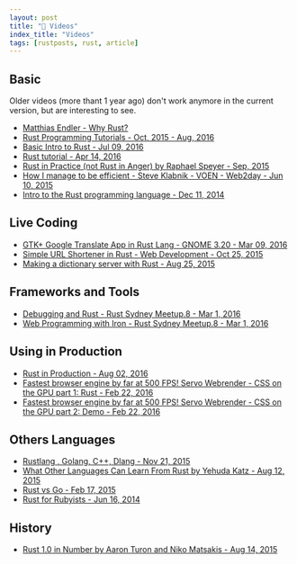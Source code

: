 ```yaml
---
layout: post
title: "📜 Videos"
index_title: "Videos"
tags: [rustposts, rust, article]
---
```


## Basic

Older videos (more thant 1 year ago) don't work anymore in the current version, but are interesting to see.

- [Matthias Endler - Why Rust?](https://www.youtube.com/watch?v=imtejBNbm0o&ab_channel=Codemotion)
- [Rust Programming Tutorials - Oct, 2015 - Aug, 2016](https://www.youtube.com/playlist?list=PL0Fqs05rod8D80WKBCeT326CT8vcAm_N9)
- [Basic Intro to Rust - Jul 09, 2016](https://www.youtube.com/watch?v=jiJSnYP5EuU&ab_channel=RegisBoudinot)
- [Rust tutorial - Apr 14, 2016](https://www.youtube.com/watch?v=U1EFgCNLDB8&ab_channel=DerekBanas)
- [Rust in Practice (not Rust in Anger) by Raphael Speyer - Sep, 2015](https://www.youtube.com/watch?v=UIJ1CLtcKG4&ab_channel=FP-Syd)
- [How I manage to be efficient - Steve Klabnik - VOEN - Web2day - Jun 10, 2015](https://www.youtube.com/watch?v=CSYilkhDHzw&ab_channel=Web2day)
- [Intro to the Rust programming language - Dec 11, 2014](https://www.youtube.com/watch?v=agzf6ftEsLU&ab_channel=Code&SupplyCo)

## Live Coding

- [GTK+ Google Translate App in Rust Lang - GNOME 3.20 - Mar 09, 2016](https://www.youtube.com/watch?v=Yu2p9-n4aaA&ab_channel=WOGUE)
- [Simple URL Shortener in Rust - Web Development - Oct 25, 2015](https://www.youtube.com/watch?v=Ae44aZAac3w&ab_channel=G%C3%B6kberkYalt%C4%B1rakl%C4%B1)
- [Making a dictionary server with Rust - Aug 25, 2015](https://www.youtube.com/watch?v=DeSfIj5TTPI&ab_channel=G%C3%B6kberkYalt%C4%B1rakl%C4%B1)

## Frameworks and Tools

- [Debugging and Rust - Rust Sydney Meetup.8 - Mar 1, 2016](https://www.youtube.com/watch?v=ves_y06MCww&ab_channel=CasparKrieger(youtube))
- [Web Programming with Iron - Rust Sydney Meetup.8 - Mar 1, 2016](https://www.youtube.com/watch?v=Sr5QcYyGrCo&ab_channel=CasparKrieger(youtube))

## Using in Production

- [Rust in Production - Aug 02, 2016](https://www.infoq.com/presentations/rust-production)
- [Fastest browser engine by far at 500 FPS! Servo Webrender - CSS on the GPU part 1: Rust - Feb 22, 2016](https://www.youtube.com/watch?v=BTURkjYJ_uk&ab_channel=KyvaGo)
- [Fastest browser engine by far at 500 FPS! Servo Webrender - CSS on the GPU part 2: Demo - Feb 22, 2016](https://www.youtube.com/watch?v=erfnCaeLxSI&ab_channel=KyvaGo)

## Others Languages

- [Rustlang , Golang, C++, Dlang - Nov 21, 2015](https://www.youtube.com/watch?v=ynQoaajojIs&ab_channel=GolangVids)
- [What Other Languages Can Learn From Rust by Yehuda Katz - Aug 12, 2015](https://www.youtube.com/watch?v=uCaYkUmdtPw&ab_channel=CodeGenius)
- [Rust vs Go - Feb 17, 2015](https://www.youtube.com/watch?v=WVZ7yMvxImo&ab_channel=SebastianThiel)
- [Rust for Rubyists - Jun 16, 2014](https://www.youtube.com/watch?v=Q5MLIY1oa1s&ab_channel=SvitlaSystemsOfficial)

## History

- [Rust 1.0 in Number by Aaron Turon and Niko Matsakis - Aug 14, 2015](https://www.youtube.com/watch?v=jDQaIl_1Nfk&ab_channel=Confreaks)

